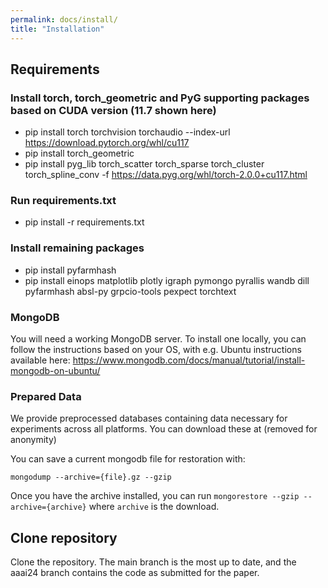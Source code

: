 ```yaml
---
permalink: docs/install/
title: "Installation"
---
```


## Requirements

### Install torch, torch_geometric and PyG supporting packages based on CUDA version (11.7 shown here)

- pip install torch torchvision torchaudio --index-url https://download.pytorch.org/whl/cu117
- pip install torch_geometric
- pip install pyg_lib torch_scatter torch_sparse torch_cluster torch_spline_conv
  -f https://data.pyg.org/whl/torch-2.0.0+cu117.html

[//]: # (todo combine all requirements into one file)

[//]: # (todo conda environment?)

### Run requirements.txt

- pip install -r requirements.txt

### Install remaining packages

- pip install pyfarmhash
- pip install einops matplotlib plotly igraph pymongo pyrallis wandb dill pyfarmhash absl-py grpcio-tools pexpect
  torchtext

### MongoDB

You will need a working MongoDB server. To install one locally, you can follow the instructions based on your OS,
with e.g. Ubuntu instructions available here: https://www.mongodb.com/docs/manual/tutorial/install-mongodb-on-ubuntu/

### Prepared Data

We provide preprocessed databases containing data necessary for experiments across all platforms. You can download these
at (removed for anonymity)

You can save a current mongodb file for restoration with:

`mongodump --archive={file}.gz --gzip`

Once you have the archive installed, you can run `mongorestore --gzip --archive={archive}` where `archive` is the
download.

## Clone repository

Clone the repository. The main branch is the most up to date, and the aaai24 branch contains the code as submitted
for the paper.


